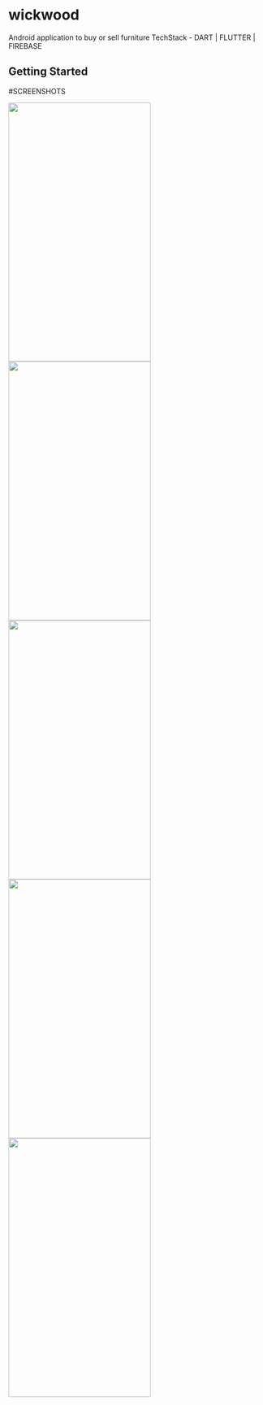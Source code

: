 # wickwood

Android application to buy or sell furniture
TechStack - DART | FLUTTER | FIREBASE

## Getting Started

#SCREENSHOTS

<img src="https://github.com/miranas11/wickwood/assets/55184685/18aad113-5c4d-4ffb-9539-517013e0c95d" width="280" height="510" />
<img src="https://github.com/miranas11/wickwood/assets/55184685/6a81adc5-e2d9-482e-86e1-80bc1b460236" width="280" height="510" />
<img src="https://github.com/miranas11/wickwood/assets/55184685/4b78a723-4577-4dfe-9b24-4af42c5fd718" width="280" height="510" />
<img src="https://github.com/miranas11/wickwood/assets/55184685/2cafea91-ec97-4f01-aaa9-034b449da7b1" width="280" height="510" />
<img src="https://github.com/miranas11/wickwood/assets/55184685/c1990574-354b-49e8-9b02-bd4aaf6a7d10" width="280" height="510" />
